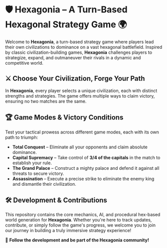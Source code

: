 # 🛡️ Hexagonia – A Turn-Based Hexagonal Strategy Game 🌍  

Welcome to **Hexagonia**, a turn-based strategy game where players lead their own civilizations to dominance on a vast hexagonal battlefield. Inspired by classic civilization-building games, **Hexagonia** challenges players to strategize, expand, and outmaneuver their rivals in a dynamic and competitive world.  

## ⚔️ **Choose Your Civilization, Forge Your Path**  
In **Hexagonia**, every player selects a unique civilization, each with distinct strengths and strategies. The game offers multiple ways to claim victory, ensuring no two matches are the same.  

## 🏆 **Game Modes & Victory Conditions**  
Test your tactical prowess across different game modes, each with its own path to triumph:  

- **Total Conquest** – Eliminate all your opponents and claim absolute dominance.  
- **Capital Supremacy** – Take control of **3/4 of the capitals** in the match to establish your rule.  
- **The Grand Palace** – Construct a mighty palace and defend it against all threats to secure victory.  
- **Assassination** – Execute a precise strike to eliminate the enemy king and dismantle their civilization.  

## 🛠️ **Development & Contributions**  
This repository contains the core mechanics, AI, and procedural hex-based world generation for **Hexagonia**. Whether you're here to track updates, contribute, or simply follow the game's progress, we welcome you to join our journey in building a truly immersive strategy experience!  

🚀 **Follow the development and be part of the Hexagonia community!**  
